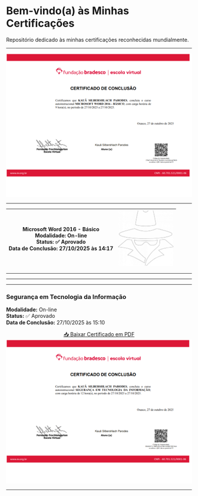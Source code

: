 # Bem-vindo(a) às Minhas Certificações

Repositório dedicado às minhas certificações reconhecidas mundialmente.

---

<img src="MicrosoftWord2016Basico.png" alt="Certificado Microsoft Word 2016 - Básico">

---

| Microsoft Word 2016 - Básico  <br>**Modalidade:** On-line<br>**Status:** ✅ Aprovado<br>**Data de Conclusão:** 27/10/2025 às 14:17 | <img src="d653f78153db3fb07497212ddb21b584.png" width="150px"> |
|------------------------------------------------------------|------------------------------------------|


---

---

---

### Segurança em Tecnologia da Informação  
**Modalidade:** On-line  
**Status:** ✅ Aprovado  
**Data de Conclusão:** 27/10/2025 às 15:10  

<p align="center">
  <a href="SegurancaemTecnologiadaInformacao.pdf">📥 Baixar Certificado em PDF</a><br>
  <img src="SegurancaemTecnologiadaInformacao.png" alt="Certificado Segurança em Tecnologia da Informação">
</p>

---
 
